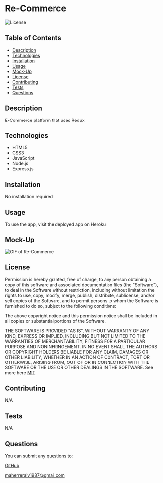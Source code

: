 # Re-Commerce

![License](https://img.shields.io/badge/License-MIT-yellow.svg)

## Table of Contents

-   [Description](#description)
-   [Technologies](#technologies)
-   [Installation](#installation)
-   [Usage](#usage)
-   [Mock-Up](#mock-up)
-   [License](#license)
-   [Contributing](#contributing)
-   [Tests](#tests)
-   [Questions](#questions)

## Description

E-Commerce platform that uses Redux

## Technologies

-   HTML5
-   CSS3
-   JavaScript
-   Node.js
-   Express.js

## Installation

No installation required

## Usage

To use the app, visit the deployed app on Heroku

## Mock-Up

![GIF of Re-Commerce](./assets/images/%F0%9F%9B%8D%EF%B8%8F-Shop-Shop.gif)

## License

Permission is hereby granted, free of charge, to any person obtaining a copy of this software and associated
documentation files (the "Software"), to deal in the Software without restriction, including without limitation the rights
to use, copy, modify, merge, publish, distribute, sublicense, and/or sell copies of the Software, and to permit persons to
whom the Software is furnished to do so, subject to the following conditions:

The above copyright notice and this permission notice shall be included in all copies or substantial portions of the Software.

THE SOFTWARE IS PROVIDED "AS IS", WITHOUT WARRANTY OF ANY KIND, EXPRESS OR IMPLIED,
INCLUDING BUT NOT LIMITED TO THE WARRANTIES OF MERCHANTABILITY, FITNESS FOR A PARTICULAR
PURPOSE AND NONINFRINGEMENT. IN NO EVENT SHALL THE AUTHORS OR COPYRIGHT HOLDERS BE LIABLE
FOR ANY CLAIM, DAMAGES OR OTHER LIABILITY, WHETHER IN AN ACTION OF CONTRACT, TORT OR
OTHERWISE, ARISING FROM, OUT OF OR IN CONNECTION WITH THE SOFTWARE OR THE USE OR OTHER
DEALINGS IN THE SOFTWARE. See more here [MIT](https://opensource.org/licenses/MIT)

## Contributing

N/A

## Tests

N/A

## Questions

You can submit any questions to:

[GitHub](https://github.com/mahiv87)

maherreraiv1987@gmail.com
